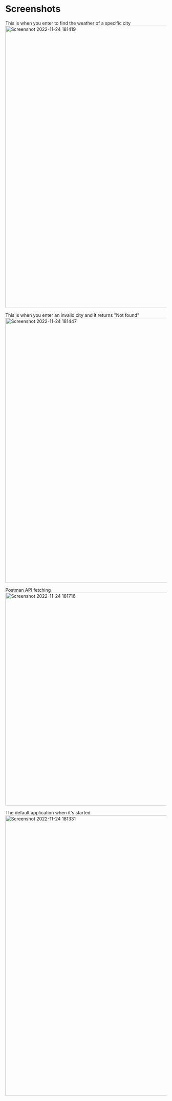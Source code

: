 # Screenshots

This is when you enter to find the weather of a specific city
<img width="882" alt="Screenshot 2022-11-24 181419" src="https://user-images.githubusercontent.com/77046082/203873450-a72eecd0-2057-4055-af03-6b0f825f575b.png">

This is when you enter an invalid city and it returns "Not found"
<img width="828" alt="Screenshot 2022-11-24 181447" src="https://user-images.githubusercontent.com/77046082/203873451-44d9f0ec-e5af-4fd7-b942-515aebaf92e3.png">

Postman API fetching
<img width="665" alt="Screenshot 2022-11-24 181716" src="https://user-images.githubusercontent.com/77046082/203873453-c43061ec-a642-440b-b35d-7d7aa29ae3c9.png">

The default application when it's started
<img width="877" alt="Screenshot 2022-11-24 181331" src="https://user-images.githubusercontent.com/77046082/203873454-30ebdd21-608f-4ebd-95c9-fa2113112537.png">
